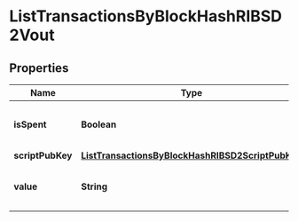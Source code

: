 

# ListTransactionsByBlockHashRIBSD2Vout


## Properties

Name | Type | Description | Notes
------------ | ------------- | ------------- | -------------
**isSpent** | **Boolean** | Defines whether the output is spent or not. | 
**scriptPubKey** | [**ListTransactionsByBlockHashRIBSD2ScriptPubKey**](ListTransactionsByBlockHashRIBSD2ScriptPubKey.md) |  | 
**value** | **String** | Represents the sent/received amount. | 



